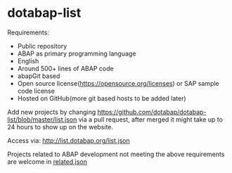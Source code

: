 # dotabap-list

Requirements:
* Public repository
* ABAP as primary programming language
* English
* Around 500+ lines of ABAP code
* abapGit based
* Open source license(https://opensource.org/licenses) or SAP sample code license
* Hosted on GitHub(more git based hosts to be added later)

Add new projects by changing https://github.com/dotabap/dotabap-list/blob/master/list.json via a pull request, after merged it might take up to 24 hours to show up on the website.

Access via: http://list.dotabap.org/list.json

Projects related to ABAP development not meeting the above requirements are welcome in [related.json](https://github.com/dotabap/dotabap-list/blob/master/related.json)
